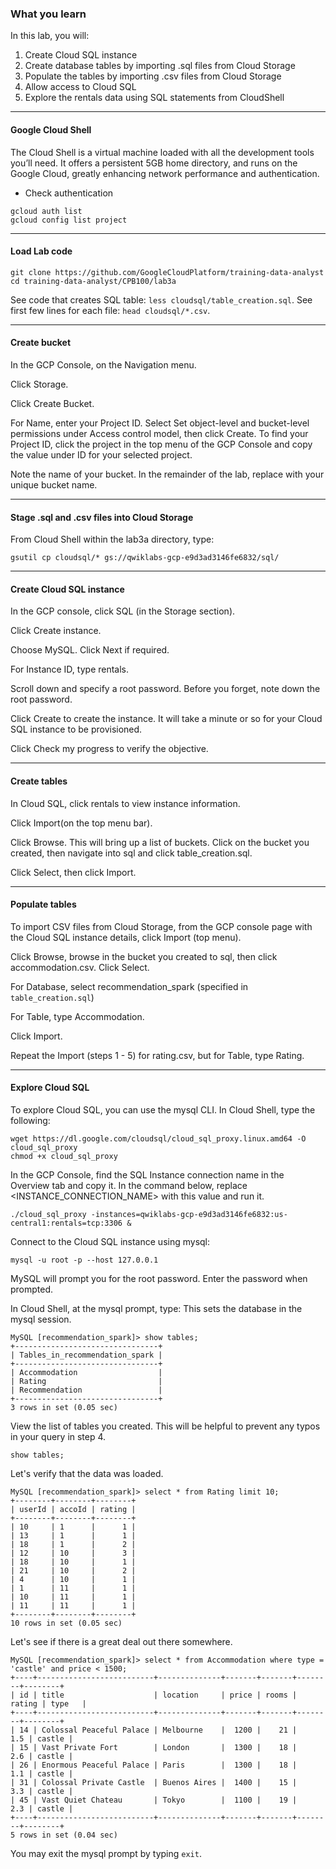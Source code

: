 ### What you learn

In this lab, you will:
1. Create Cloud SQL instance
2. Create database tables by importing .sql files from Cloud Storage
3. Populate the tables by importing .csv files from Cloud Storage
4. Allow access to Cloud SQL
5. Explore the rentals data using SQL statements from CloudShell

___
#### Google Cloud Shell
The Cloud Shell is a virtual machine loaded with all the development tools you’ll need. It offers a persistent 5GB home directory, and runs on the Google Cloud, greatly enhancing network performance and authentication.
* Check authentication
```
gcloud auth list
gcloud config list project
```

___
#### Load Lab code
```
git clone https://github.com/GoogleCloudPlatform/training-data-analyst
cd training-data-analyst/CPB100/lab3a
```
See code that creates SQL table: `less cloudsql/table_creation.sql`.
See first few lines for each file: `head cloudsql/*.csv`.

___
#### Create bucket
In the GCP Console, on the Navigation menu.

Click Storage.

Click Create Bucket.

For Name, enter your Project ID. Select Set object-level and bucket-level permissions under Access control model, then click Create. To find your Project ID, click the project in the top menu of the GCP Console and copy the value under ID for your selected project.

Note the name of your bucket. In the remainder of the lab, replace <BUCKET-NAME> with your unique bucket name.

___
#### Stage .sql and .csv files into Cloud Storage
From Cloud Shell within the lab3a directory, type:
```
gsutil cp cloudsql/* gs://qwiklabs-gcp-e9d3ad3146fe6832/sql/
```

___
#### Create Cloud SQL instance
In the GCP console, click SQL (in the Storage section).

Click Create instance.

Choose MySQL. Click Next if required.

For Instance ID, type rentals.

Scroll down and specify a root password. Before you forget, note down the root password.

Click Create to create the instance. It will take a minute or so for your Cloud SQL instance to be provisioned.

Click Check my progress to verify the objective.

___
#### Create tables
In Cloud SQL, click rentals to view instance information.

Click Import(on the top menu bar).

Click Browse. This will bring up a list of buckets. Click on the bucket you created, then navigate into sql and click table_creation.sql.

Click Select, then click Import.

___
#### Populate tables
To import CSV files from Cloud Storage, from the GCP console page with the Cloud SQL instance details, click Import (top menu).

Click Browse, browse in the bucket you created to sql, then click accommodation.csv. Click Select.

For Database, select recommendation_spark (specified in `table_creation.sql`)

For Table, type Accommodation.

Click Import.

Repeat the Import (steps 1 - 5) for rating.csv, but for Table, type Rating.

___
#### Explore Cloud SQL
To explore Cloud SQL, you can use the mysql CLI. In Cloud Shell, type the following:
```
wget https://dl.google.com/cloudsql/cloud_sql_proxy.linux.amd64 -O cloud_sql_proxy
chmod +x cloud_sql_proxy
```

In the GCP Console, find the SQL Instance connection name in the Overview tab and copy it. In the command below, replace <INSTANCE_CONNECTION_NAME> with this value and run it.
```
./cloud_sql_proxy -instances=qwiklabs-gcp-e9d3ad3146fe6832:us-central1:rentals=tcp:3306 &
```

Connect to the Cloud SQL instance using mysql:
```
mysql -u root -p --host 127.0.0.1
```

MySQL will prompt you for the root password. Enter the password when prompted.

In Cloud Shell, at the mysql prompt, type:
This sets the database in the mysql session.
```
MySQL [recommendation_spark]> show tables;
+--------------------------------+
| Tables_in_recommendation_spark |
+--------------------------------+
| Accommodation                  |
| Rating                         |
| Recommendation                 |
+--------------------------------+
3 rows in set (0.05 sec)
```

View the list of tables you created. This will be helpful to prevent any typos in your query in step 4.
```
show tables;
```

Let's verify that the data was loaded.
```
MySQL [recommendation_spark]> select * from Rating limit 10;
+--------+--------+--------+
| userId | accoId | rating |
+--------+--------+--------+
| 10     | 1      |      1 |
| 13     | 1      |      1 |
| 18     | 1      |      2 |
| 12     | 10     |      3 |
| 18     | 10     |      1 |
| 21     | 10     |      2 |
| 4      | 10     |      1 |
| 1      | 11     |      1 |
| 10     | 11     |      1 |
| 11     | 11     |      1 |
+--------+--------+--------+
10 rows in set (0.05 sec)
```

Let's see if there is a great deal out there somewhere.
```
MySQL [recommendation_spark]> select * from Accommodation where type = 'castle' and price < 1500;
+----+--------------------------+--------------+-------+-------+--------+--------+
| id | title                    | location     | price | rooms | rating | type   |
+----+--------------------------+--------------+-------+-------+--------+--------+
| 14 | Colossal Peaceful Palace | Melbourne    |  1200 |    21 |    1.5 | castle |
| 15 | Vast Private Fort        | London       |  1300 |    18 |    2.6 | castle |
| 26 | Enormous Peaceful Palace | Paris        |  1300 |    18 |    1.1 | castle |
| 31 | Colossal Private Castle  | Buenos Aires |  1400 |    15 |    3.3 | castle |
| 45 | Vast Quiet Chateau       | Tokyo        |  1100 |    19 |    2.3 | castle |
+----+--------------------------+--------------+-------+-------+--------+--------+
5 rows in set (0.04 sec)
```

You may exit the mysql prompt by typing `exit`.
